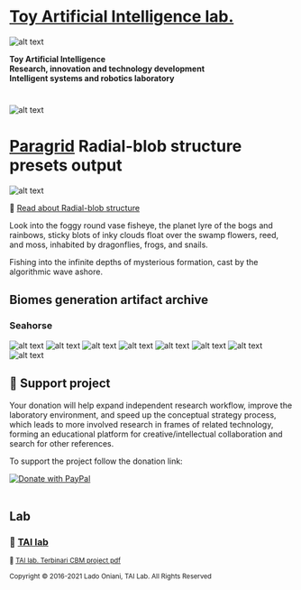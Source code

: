 # [Toy Artificial Intelligence lab.](https://ladooniani.github.io/tailab/) 
 
 ![alt text](https://github.com/ladooniani/tailab/blob/master/assets/toy_artificial_intelligence_lab_logo.png)

**Toy Artificial Intelligence\
Research, innovation and technology development\
Intelligent systems and robotics laboratory**

#

![alt text](https://github.com/ladooniani/tailab/blob/master/assets/tai_lab_terbinari_cbm_project_logo.png)

# [Paragrid](https://github.com/Toy-Artificial-Intelligence-lab/paragrid-doc) Radial-blob structure presets output

![alt text](https://github.com/ladooniani/resume-cv/blob/main/img/img8.jpg)

📌 [Read about Radial-blob structure](https://github.com/Toy-Artificial-Intelligence-lab/paragrid-doc/blob/main/markups/paragrid-butterfly-net-structure.md)

Look into the foggy round vase fisheye, the planet lyre of the bogs and rainbows, sticky blots of inky clouds float over the swamp flowers, reed, and moss, inhabited by dragonflies, frogs, and snails. 

Fishing into the infinite depths of mysterious formation, cast by the algorithmic wave ashore. 

## Biomes generation artifact archive
 
### Seahorse

![alt text](https://github.com/Toy-Artificial-Intelligence-lab/paragrid-doc/blob/main/images/paragrid/paragrid-radial-blob-example-(1).jpg)
![alt text](https://github.com/Toy-Artificial-Intelligence-lab/paragrid-doc/blob/main/images/paragrid/paragrid-radial-blob-example-(2).jpg)
![alt text](https://github.com/Toy-Artificial-Intelligence-lab/paragrid-doc/blob/main/images/paragrid/paragrid-radial-blob-example-(3).jpg)
![alt text](https://github.com/Toy-Artificial-Intelligence-lab/paragrid-doc/blob/main/images/paragrid/paragrid-radial-blob-example-(4).jpg)
![alt text](https://github.com/Toy-Artificial-Intelligence-lab/paragrid-doc/blob/main/images/paragrid/paragrid-radial-blob-example-(5).jpg)
![alt text](https://github.com/Toy-Artificial-Intelligence-lab/paragrid-doc/blob/main/images/paragrid/paragrid-radial-blob-example-(6).jpg)
![alt text](https://github.com/Toy-Artificial-Intelligence-lab/paragrid-doc/blob/main/images/paragrid/paragrid-radial-blob-example-(7).jpg)
![alt text](https://github.com/Toy-Artificial-Intelligence-lab/paragrid-doc/blob/main/images/paragrid/paragrid-radial-blob-example-(8).jpg)


## 💖 Support project

Your donation will help expand independent research workflow, improve the laboratory environment, and speed up the conceptual strategy process, which leads to more involved research in frames of related technology, forming an educational platform for creative/intellectual collaboration and search for other references.

To support the project follow the donation link: 

<a href="https://www.paypal.com/cgi-bin/webscr?cmd=_s-xclick&hosted_button_id=GRGH6SL9EL72U">
  <img src="https://www.paypalobjects.com/en_US/i/btn/btn_donate_SM.gif" alt="Donate with PayPal" /><br><br>
</a>

## Lab

### 🔬 [TAI lab](https://ladooniani.github.io/tailab/) 

<sub>📃 [TAI lab. Terbinari CBM project pdf](https://github.com/ladooniani/tailab/blob/master/docs/tai.pdf)<sub>

<sub>Copyright © 2016-2021 Lado Oniani, TAI Lab. All Rights Reserved<sub>
